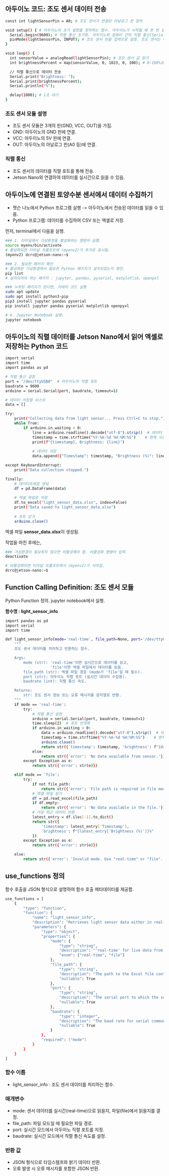 ## 아두이노 코드: 조도 센서 데이터 전송

```bash
const int lightSensorPin = A0; # 조도 센서가 연결된 아날로그 핀 정의

void setup() { # 아두이노의 초기 설정을 정의하는 함수. 아두이노가 시작될 때 한 번 실행.
  Serial.begin(9600); # 직렬 통신 초기화. 아두이노와 컴퓨터 간의 직렬 통신(Serial Communication) 시작. 조도 센서의 데이터를 아두이노에서 읽은 후, 다른 장치에 전달하려면 직렬 통신 필요.
  pinMode(lightSensorPin, INPUT); # 조도 센서 핀을 입력으로 설정. 조도 센서는 아두이노에 정보를 제공하는 역할을 하므로, 핀 모드를 INPUT으로 설정해야 함.
}

void loop() {
  int sensorValue = analogRead(lightSensorPin); # 조도 센서 값 읽기
  int brightnessPercent = map(sensorValue, 0, 1023, 0, 100); # 0~100%로 변환. analogRead로 읽은 값(01023)을 map 함수를 사용해 0100%로 변환.

  // 직렬 통신으로 데이터 전송
  Serial.print("Brightness: ");
  Serial.print(brightnessPercent);
  Serial.println("%");

  delay(1000); # 1초 대기
}
```

### 조도 센서 모듈 설명
- 조도 센서 모듈은 3개의 핀(GND, VCC, OUT)을 가짐.
- GND: 아두이노의 GND 핀에 연결.
- VCC: 아두이노의 5V 핀에 연결.
- OUT: 아두이노의 아날로그 핀(A0 등)에 연결.

### 직렬 통신
- 조도 센서의 데이터를 직렬 포트를 통해 전송.
- Jetson Nano와 연결하여 데이터를 실시간으로 읽을 수 있음.




## 아두이노에 연결된 토양수분 센서에서 데이터 수집하기
- 젯슨 나노에서 Python 프로그램 실행 -> 아두이노에서 전송된 데이터를 읽을 수 있음.
- Python 프로그램: 데이터를 수집하여 CSV 또는 엑셀로 저장.

먼저, terminal에서 다음을 실행.

```bash
### 1. 터미널에서 가상환경을 활성화하는 명령어 실행.
source myenv/bin/activate
# 활성화되면 터미널 프롬프트에 (myenv2)가 추가로 표시됨.
(myenv2) dcrc@jetson-nano:~$

### 2. 필요한 패키지 확인
# 활성화된 가상환경에서 필요한 Python 패키지가 설치되었는지 확인.
pip list
# 설치되어야 하는 패키지 : jupyter, pandas, pyserial, matplotlib, openpxl

### 누락된 패키지가 있다면, 아래의 코드 실행
sudo apt update
sudo apt install python3-pip
pip3 install jupyter pandas pyserial
pip install jupyter pandas pyserial matplotlib openpyxl

# 4. Jupyter Notebook 실행.
jupyter notebook 
```



## 아두이노의 직렬 데이터를 Jetson Nano에서 읽어 엑셀로 저장하는 Python 코드

```bash
import serial
import time
import pandas as pd

# 직렬 통신 설정
port = "/dev/ttyUSB0"  # 아두이노의 직렬 포트
baudrate = 9600
arduino = serial.Serial(port, baudrate, timeout=1)

# 데이터 저장용 리스트
data = []

try:
    print("Collecting data from light sensor... Press Ctrl+C to stop.")
    while True:
        if arduino.in_waiting > 0:
            line = arduino.readline().decode("utf-8").strip()  # 데이터 읽기
            timestamp = time.strftime("%Y-%m-%d %H:%M:%S")    # 현재 시간 생성
            print(f"{timestamp}, Brightness: {line}")
            
            # 데이터 저장
            data.append({"Timestamp": timestamp, "Brightness (%)": line.split(": ")[1]})

except KeyboardInterrupt:
    print("Data collection stopped.")

finally:
    # 데이터프레임 생성
    df = pd.DataFrame(data)
    
    # 엑셀 파일로 저장
    df.to_excel("light_sensor_data.xlsx", index=False)
    print("Data saved to light_sensor_data.xlsx")
    
    # 포트 닫기
    arduino.close()
```

엑셀 파일 **sensor_data.xlsx**이 생성됨.

작업을 마친 후에는, 
```bash
### 가상환경이 필요하지 않으면 비활성해야 함. 비활성화 명령어 입력.
deactivate

# 비활성화되면 터미널 프롬프트에서 (myenv2)가 사라짐.
dcrc@jetson-nano:~$
```




## Function Calling Definition: 조도 센서 모듈
Python Function 정의. jupyter notebook에서 실행.

**함수명 : light_sensor_info**

```bash
import pandas as pd
import serial
import time

def light_sensor_info(mode='real-time', file_path=None, port='/dev/ttyUSB0', baudrate=9600):
    """
    조도 센서 데이터를 처리하고 반환하는 함수.

    Args:
        mode (str): 'real-time'이면 실시간으로 데이터를 읽고,
                    'file'이면 엑셀 파일에서 데이터를 읽음.
        file_path (str): 엑셀 파일 경로 (mode가 'file'일 때 필수).
        port (str): 아두이노 직렬 포트 (실시간 데이터 수집용).
        baudrate (int): 직렬 통신 속도.

    Returns:
        str: 조도 센서 정보 또는 오류 메시지를 문자열로 반환.
    """
    if mode == 'real-time':
        try:
            # 직렬 통신 설정
            arduino = serial.Serial(port, baudrate, timeout=1)
            time.sleep(2)  # 포트 안정화
            if arduino.in_waiting > 0:
                data = arduino.readline().decode("utf-8").strip()  # 데이터 읽기
                timestamp = time.strftime("%Y-%m-%d %H:%M:%S")    # 현재 시간
                arduino.close()
                return str({'timestamp': timestamp, 'brightness': f"{data.split(': ')[1]}%"})
            else:
                return str({'error': 'No data available from sensor.'})
        except Exception as e:
            return str({'error': str(e)})

    elif mode == 'file':
        try:
            if not file_path:
                return str({'error': 'File path is required in file mode.'})
            # 엑셀 파일 읽기
            df = pd.read_excel(file_path)
            if df.empty:
                return str({'error': 'No data available in the file.'})
            # 가장 최근 데이터 반환
            latest_entry = df.iloc[-1].to_dict()
            return str({
                'timestamp': latest_entry['Timestamp'],
                'brightness': f"{latest_entry['Brightness (%)']}%"
            })
        except Exception as e:
            return str({'error': str(e)})

    else:
        return str({'error': 'Invalid mode. Use "real-time" or "file".'})
```

## use_functions 정의
함수 호출을 JSON 형식으로 설명하여 함수 호출 메타데이터를 제공함.

```bash
use_functions = [
    {
        "type": "function",
        "function": {
            "name": "light_sensor_info",
            "description": "Retrieves light sensor data either in real-time from a sensor or from a file.",
            "parameters": {
                "type": "object",
                "properties": {
                    "mode": {
                        "type": "string",
                        "description": "'real-time' for live data from the sensor or 'file' for data from an Excel file.",
                        "enum": ["real-time", "file"]
                    },
                    "file_path": {
                        "type": "string",
                        "description": "The path to the Excel file containing brightness data (required if mode is 'file').",
                        "nullable": True
                    },
                    "port": {
                        "type": "string",
                        "description": "The serial port to which the sensor is connected (required if mode is 'real-time'). Default is '/dev/ttyUSB0'.",
                        "nullable": True
                    },
                    "baudrate": {
                        "type": "integer",
                        "description": "The baud rate for serial communication with the sensor. Default is 9600.",
                        "nullable": True
                    }
                },
                "required": ["mode"]
            }
        }
    }
]
```

### 함수 이름
- light_sensor_info : 조도 센서 데이터를 처리하는 함수.
### 매개변수
- mode: 센서 데이터를 실시간(real-time)으로 읽을지, 파일(file)에서 읽을지를 결정.
- file_path: 파일 모드일 때 필요한 파일 경로.
- port: 실시간 모드에서 아두이노 직렬 포트를 지정.
- baudrate: 실시간 모드에서 직렬 통신 속도를 설정.
### 반환 값
- JSON 형식으로 타임스탬프와 밝기 데이터 반환.
- 오류 발생 시 오류 메시지를 포함한 JSON 반환.
